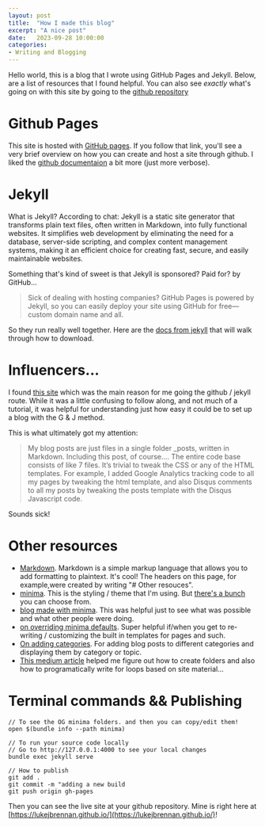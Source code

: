 ```yaml
---
layout: post
title:  "How I made this blog"
excerpt: "A nice post"
date:   2023-09-28 10:00:00
categories: 
- Writing and Blogging
---
```


Hello world, this is a blog that I wrote using GitHub Pages and Jekyll. Below, are a list of resources that I found helpful. You can also see *exactly* what's going on with this site by going to the [github repository](https://github.com/lukejbrennan/lukejbrennan.github.io)

# Github Pages
This site is hosted with [GitHub pages](https://pages.github.com/). If you follow that link, you'll see a very brief overview on how you can create and host a site through github. I liked the [github documentaion](https://docs.github.com/en/pages/getting-started-with-github-pages/creating-a-github-pages-site) a bit more (just more verbose). 
 
# Jekyll
What is Jekyll? According to chat: Jekyll is a static site generator that transforms plain text files, often written in Markdown, into fully functional websites. It simplifies web development by eliminating the need for a database, server-side scripting, and complex content management systems, making it an efficient choice for creating fast, secure, and easily maintainable websites.

Something that's kind of sweet is that Jekyll is sponsored? Paid for? by GitHub... 
> Sick of dealing with hosting companies? GitHub Pages is powered by Jekyll, so you can easily deploy your site using GitHub for free—custom domain name and all. 

So they run really well together. Here are the [docs from jekyll](http://jekyllrb.com/docs/) that will walk through how to download.

# Influencers...
I found [this site](https://karpathy.github.io/2014/07/01/switching-to-jekyll/) which was the main reason for me going the github / jekyll route. While it was a little confusing to follow along, and not much of a tutorial, it was helpful for understanding just how easy it could be to set up a blog with the G & J method. 

This is what ultimately got my attention: 
> My blog posts are just files in a single folder _posts, written in Markdown. Including this post, of course.... The entire code base consists of like 7 files. It’s trivial to tweak the CSS or any of the HTML templates. For example, I added Google Analytics tracking code to all my pages by tweaking the html template, and also Disqus comments to all my posts by tweaking the posts template with the Disqus Javascript code.

Sounds sick!

# Other resources
- [Markdown](https://www.markdownguide.org/basic-syntax/). Markdown is a simple markup language that allows you to add formatting to plaintext. It's cool! The headers on this page, for example,were created by writing "# Other resouces". 
- [minima](https://github.com/jekyll/minima). This is the styling / theme that I'm using. But [there's a bunch](https://pages.github.com/themes/) you can choose from. 
- [blog made with minima](https://talk.jekyllrb.com/t/learn-how-to-add-featured-images-to-your-posts/4852). This was helpful just to see what was possible and what other people were doing. 
- [on overriding minima defaults](https://jekyllrb.com/docs/themes/#overriding-theme-defaults). Super helpful if/when you get to re-writing / customizing the built in templates for pages and such. 
- [On adding categories](https://blog.webjeda.com/jekyll-categories/). For adding blog posts to different categories and displaying them by category or topic.
- [This medium article](https://medium.com/crypticcrazeforcs/a-step-by-step-guide-to-building-your-own-website-using-jekyll-i-201ecf2b3547) helped me figure out how to create folders and also how to programatically write for loops based on site material... 


# Terminal commands && Publishing

```
// To see the OG minima folders. and then you can copy/edit them! 
open $(bundle info --path minima)
``` 

```
// To run your source code locally
// Go to http://127.0.0.1:4000 to see your local changes
bundle exec jekyll serve
```

```
// How to publish 
git add .  
git commit -m "adding a new build 
git push origin gh-pages
```

Then you can see the live site at your github repository. Mine is right here at [https://lukejbrennan.github.io/](https://lukejbrennan.github.io/)!


